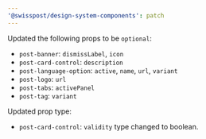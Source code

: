 ```yaml
---
'@swisspost/design-system-components': patch
---
```


Updated the following props to be `optional`:

- `post-banner`: `dismissLabel`, `icon`
- `post-card-control`: `description`
- `post-language-option`: `active`, `name`, `url`, `variant`
- `post-logo`: `url`
- `post-tabs`: `activePanel`
- `post-tag`: `variant`

Updated prop type:

- `post-card-control`: `validity` type changed to boolean.
